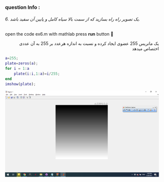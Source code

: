 
### question Info :

###### 6. یک تصویر راه راه بسازید که از سمت بالا سیاه کامل و پایین آن سفید باشد.

open the code ex6.m with mathlab press **run** button :rocket: 

<div dir = "rtl">
یک ماتریس 255 عضوی ایجاد کرده 
و نسبت به اندازه هرعدد بر 255 به آن عددی اختصاص میدهد
</div>

```matlab
a=255;
plate=zeros(a);
for i = 1:a
    plate(i:i,1:a)=i/255;
end
imshow(plate);
```

![img](https://github.com/semnan-university-ai/image-processing-class/blob/main/excersiecs/mohammadhoseinazad/6/ex6.png)
